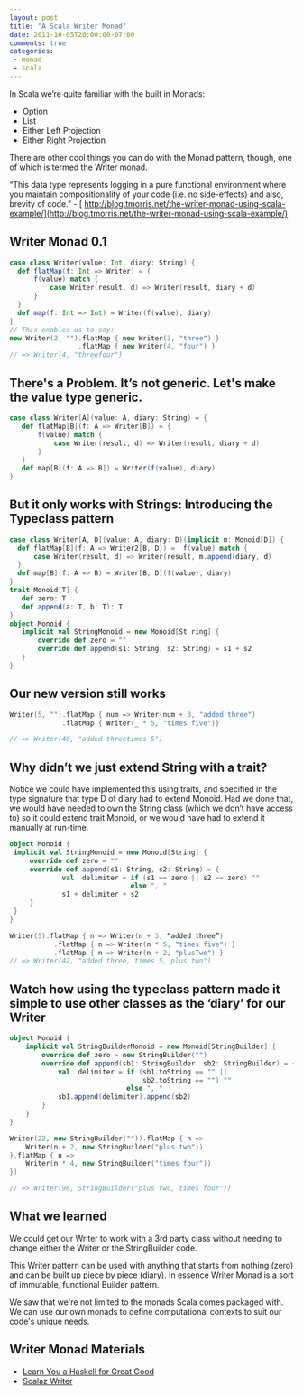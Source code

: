 ```yaml
---
layout: post
title: "A Scala Writer Monad"
date: 2011-10-05T20:00:00-07:00
comments: true
categories:
 - monad
 - scala
---
```


In  Scala we’re quite familiar with the built in Monads:

*   Option
*   List
*   Either Left Projection
*   Either Right Projection

There are other cool things you can do with the Monad pattern, though, one of
which is termed the  Writer monad.

“This  data type represents logging in a pure functional environment where you  maintain compositionality of your code (i.e. no side-effects) and also,  brevity of code.” - [ http://blog.tmorris.net/the-writer-monad-using-scala-example/](http://blog.tmorris.net/the-writer-monad-using-scala-example/)

## Writer Monad 0.1

``` scala
case class Writer(value: Int, diary: String) {
  def flatMap(f: Int => Writer) = {
      f(value) match {
          case Writer(result, d) => Writer(result, diary + d)
      }
  }
  def map(f: Int => Int) = Writer(f(value), diary)
}
// This enables us to say:
new Writer(2, "").flatMap { new Writer(3, "three") }
                 .flatMap { new Writer(4, "four") }
// => Writer(4, "threefour")
```

## There's a Problem. It’s not generic. Let's make the value type generic.

``` scala
case class Writer[A](value: A, diary: String) = {
   def flatMap[B](f: A => Writer[B]) = {
       f(value) match {
           case Writer(result, d) => Writer(result, diary + d)
       }
   }    
   def map[B](f: A => B]) = Writer(f(value), diary)
}
```

## But it only works with Strings: Introducing the Typeclass pattern

``` scala
case class Writer[A, D](value: A, diary: D)(implicit m: Monoid[D]) {
  def flatMap[B](f: A => Writer2[B, D]) =  f(value) match {
      case Writer(result, d) => Writer(result, m.append(diary, d)
  }
  def map[B](f: A => B) = Writer[B, D](f(value), diary)
}
trait Monoid[T] {
   def zero: T
   def append(a: T, b: T): T
}
object Monoid {
   implicit val StringMonoid = new Monoid[St ring] {
       override def zero = ""
       override def append(s1: String, s2: String) = s1 + s2
   }
} 
```

## Our new version still works

``` scala
Writer(5, "").flatMap { num => Writer(num + 3, "added three")
             .flatMap { Writer(_ * 5, "times five")}

// => Writer(40, "added threetimes 5") 
```

## Why didn’t we just extend String with a trait?

Notice  we could have implemented this using traits, and specified in the type  signature that type D of diary had to extend Monoid. Had we done that,  we would have needed to own the String class (which we don’t have access  to) so it could extend trait Monoid, or we would have had to extend it  manually at run-time.

``` scala
object Monoid {
 implicit val StringMonoid = new Monoid[String] {
     override def zero = ""
     override def append(s1: String, s2: String) = {
             val  delimiter = if (s1 == zero || s2 == zero) "" 
                              else ", "
             s1 + delimiter + s2
     }
 }
}

Writer(5).flatMap { n => Writer(n + 3, “added three”)
           .flatMap { n => Writer(n * 5, "times five") }
           .flatMap { n => Writer(n + 2, "plusTwo") }
// => Writer(42, "added three, times 5, plus two") 
```

## Watch how using the typeclass pattern made it simple to use other classes as the ‘diary’ for our Writer

``` scala
object Monoid {
    implicit val StringBuilderMonoid = new Monoid[StringBuilder] {
        override def zero = new StringBuilder("")
        override def append(sb1: StringBuilder, sb2: StringBuilder) = {
            val  delimiter = if (sb1.toString == "" || 
                                 sb2.toString == "") "" 
                             else ", "
            sb1.append(delimiter).append(sb2)
        }
    }
}

Writer(22, new StringBuilder("")).flatMap { n => 
    Writer(n + 2, new StringBuilder("plus two")) 
}.flatMap { n => 
    Writer(n * 4, new StringBuilder("times four")) 
})

// => Writer(96, StringBuilder("plus two, times four")) 
```

## What we learned

We could get our Writer to work with a 3rd party class without needing to change either the Writer or the StringBuilder code.

This Writer pattern can be used with anything that starts from nothing (zero) and can be built up piece by piece (diary). In essence Writer Monad is a sort of immutable, functional Builder pattern. 

We  saw that we're not limited to the monads Scala comes packaged with. We  can
use our own monads to define computational contexts to suit our  code's unique
needs.

## Writer Monad Materials 

*  [Learn You a Haskell for Great Good](http://learnyouahaskell.com/for-a-few-monads-more#writer)
*  [Scalaz Writer](http://scalaz.github.com/scalaz/scalaz-2.9.0-1-6.0/doc.sxr/scalaz/Writer.scala.html)
